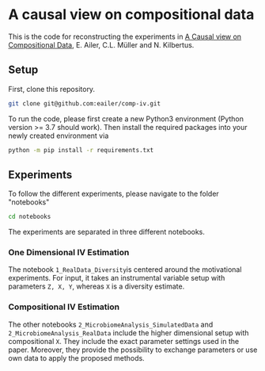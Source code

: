 # A causal view on compositional data

This is the code for reconstructing the experiments in [A Causal view on Compositional Data](https://arxiv.org/abs/2106.11234), E. Ailer, C.L. Müller and N. Kilbertus.


## Setup

First, clone this repository.

```sh
git clone git@github.com:eailer/comp-iv.git
```

To run the code, please first create a new Python3 environment (Python version >= 3.7 should work).
Then install the required packages into your newly created environment via

```sh
python -m pip install -r requirements.txt
```

## Experiments

To follow the different experiments, please navigate to the folder "notebooks"
```sh
cd notebooks
```

The experiments are separated in three different notebooks. 

### One Dimensional IV Estimation
The notebook `1_RealData_Diversity`is centered around the motivational experiments. For input, it takes an instrumental variable setup with parameters `Z, X, Y`, whereas `X` is a diversity estimate. 


### Compositional IV Estimation

The other notebooks `2_MicrobiomeAnalysis_SimulatedData` and `2_MicrobiomeAnalysis_RealData` include the higher dimensional setup with compositional `X`. They include the exact parameter settings used in the paper. Moreover, they provide the possibility to exchange parameters or use own data to apply the proposed methods.









